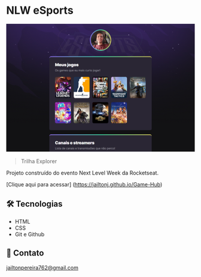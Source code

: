 # NLW eSports

![preview](./.github/preview.png)

> Trilha Explorer

Projeto construído do evento Next Level Week da Rocketseat.

[Clique aqui para acessar] (https://jailtonj.github.io/Game-Hub)

## 🛠 Tecnologias

- HTML
- CSS
- Git e Github

## 📩 Contato

jailtonpereira762@gmail.com